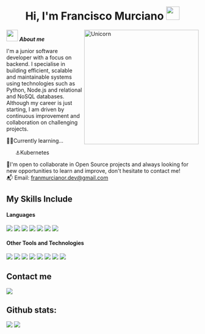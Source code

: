 <h1 align="center"><b>Hi, I'm Francisco Murciano </b><img src="https://media.giphy.com/media/hvRJCLFzcasrR4ia7z/giphy.gif" width="35"></h1>


<img align="right" width=300px alt="Unicorn" src="https://i.pinimg.com/originals/e4/26/70/e426702edf874b181aced1e2fa5c6cde.gif" />

 <img src="https://media.giphy.com/media/ObNTw8Uzwy6KQ/giphy.gif" width="30px">&nbsp;***About me***

 I'm a junior software developer with a focus on backend. I specialise in building efficient, scalable and maintainable systems using technologies such as Python, Node.js and relational and NoSQL databases. Although my career is just starting, I am driven by continuous improvement and collaboration on challenging projects.

 <list>🧑‍🎓Currently learning...<br>
     <ul>⚓Kubernetes<br></ul></list>
 🙋I'm open to collaborate in Open Source projects and always looking for new opportunities to learn and improve, don't hesitate to contact me!<br>
 📬 Email: franmurcianor.dev@gmail.com

## My Skills Include

<h4> Languages </h4>
<span> 
  <img src="https://img.shields.io/badge/HTML5-E34F26?style=for-the-badge&logo=html5&logoColor=white">
  <img src="https://img.shields.io/badge/CSS3-1572B6?style=for-the-badge&logo=css3&logoColor=white">
  <img src="https://img.shields.io/badge/JavaScript-F7DF1E?style=for-the-badge&logo=javascript&logoColor=black">
  <img src="https://img.shields.io/badge/Java-ED8B00?style=for-the-badge&logo=java&logoColor=white">
  <img src="https://img.shields.io/badge/python-3670A0?style=for-the-badge&logo=python&logoColor=ffdd54">
  <img src="https://img.shields.io/badge/c%23-%23239120.svg?style=for-the-badge&logo=csharp&logoColor=white">
   <img src="https://img.shields.io/badge/typescript-%23007ACC.svg?style=for-the-badge&logo=typescript&logoColor=white">
</span>

<h4> Other Tools and Technologies</h4>
<span>
  <img src="https://img.shields.io/badge/git-%23F05033.svg?style=for-the-badge&logo=git&logoColor=white">
   <img src="https://img.shields.io/badge/MariaDB-003545?style=for-the-badge&logo=mariadb&logoColor=white">
   <img src="https://img.shields.io/badge/MongoDB-%234ea94b.svg?style=for-the-badge&logo=mongodb&logoColor=white">
  <img src="https://img.shields.io/badge/mysql-4479A1.svg?style=for-the-badge&logo=mysql&logoColor=white">
  <img src="https://img.shields.io/badge/postgres-%23316192.svg?style=for-the-badge&logo=postgresql&logoColor=white">
  <img src="https://img.shields.io/badge/sqlite-%2307405e.svg?style=for-the-badge&logo=sqlite&logoColor=white">
  <img src="https://img.shields.io/badge/azure-%230072C6.svg?style=for-the-badge&logo=microsoftazure&logoColor=white">
  <img src="https://img.shields.io/badge/AWS-%23FF9900.svg?style=for-the-badge&logo=amazon-aws&logoColor=white">
</span>

## Contact me
<span>
 <a href="mailto:franmurcianor.dev@gmail.com">
  <img src="https://img.shields.io/badge/Gmail-D14836?style=for-the-badge&logo=gmail&logoColor=white">
  </a>


<h2>Github stats:</h2> 

[![](https://github-readme-stats.vercel.app/api?username=FranMurcianoRdev&show_icons=true&theme=tokyonight&hide_border=true&locale=en)](https://github.com/FranMurcianoRdev)
[![](https://github-readme-streak-stats.herokuapp.com/?user=FranMurcianoRdev&theme=material-palenight)](https://github.com/FranMurcianoRdev)
</div>
  
